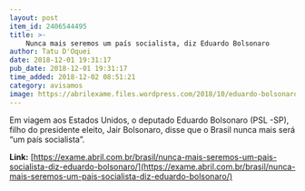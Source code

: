 ```yaml
---
layout: post
item_id: 2406544495
title: >-
    Nunca mais seremos um país socialista, diz Eduardo Bolsonaro
author: Tatu D'Oquei
date: 2018-12-01 19:31:17
pub_date: 2018-12-01 19:31:17
time_added: 2018-12-02 08:51:21
category: avisamos
image: https://abrilexame.files.wordpress.com/2018/10/eduardo-bolsonaro1.jpg?quality=70&strip=info&w=680&h=433&crop=1
---
```


Em viagem aos Estados Unidos, o deputado Eduardo Bolsonaro (PSL -SP), filho do presidente eleito, Jair Bolsonaro, disse que o Brasil nunca mais será “um país socialista”.

**Link:** [https://exame.abril.com.br/brasil/nunca-mais-seremos-um-pais-socialista-diz-eduardo-bolsonaro/](https://exame.abril.com.br/brasil/nunca-mais-seremos-um-pais-socialista-diz-eduardo-bolsonaro/)

